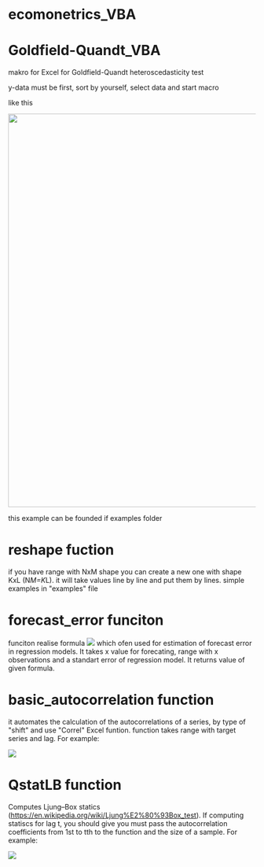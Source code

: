 # ecomonetrics_VBA

# Goldfield-Quandt_VBA
makro for Excel for Goldfield-Quandt heteroscedasticity test

y-data must be first, sort by yourself, select data and start macro

like this


<img src = "https://github.com/Dranikf/ecomonetrics_VBA/blob/main/examples/goldfild_example.JPG" height = "800" width = 600>

this example can be founded if examples folder

# reshape fuction

if you have range with NxM shape you can create a new one with shape KxL (N*M=K*L).
it will take values line by line and put them by lines. simple examples in "examples" file

# forecast_error funciton

funciton realise formula
<img src="https://render.githubusercontent.com/render/math?math=s_{f}%20=s\sqrt{%201%20%2B%20\frac{1}{n}%20%2B%20\frac{(x_f-\bar{x})}{n\sigma_{x}^{2}}}">
which ofen used for estimation of forecast error in regression models. It takes x value for forecating, range with x observations and a standart error of regression model. It returns value of given formula.

# basic_autocorrelation function

it automates the calculation of the autocorrelations of a series, by type of "shift" and use  "Correl" Excel funtion.
function takes range with target series and lag. For example:

<img src="https://github.com/Dranikf/ecomonetrics_VBA/blob/main/examples/correlogramm.jpg">

# QstatLB function

Computes Ljung–Box statics (https://en.wikipedia.org/wiki/Ljung%E2%80%93Box_test).
If computing statiscs for lag t, you should give you must pass the autocorrelation coefficients from 1st to tth to the function
and the size of a sample. For example:

<img src="https://github.com/Dranikf/ecomonetrics_VBA/blob/main/examples/Q%20stats%20funciton.JPG">